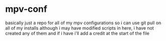 # mpv-conf
basically just a repo for all of my mpv configurations so i can use git pull on all of my installs
although i may have modified scripts in here, i have not created any of them and if i have i'll add a credit at the start of the file
